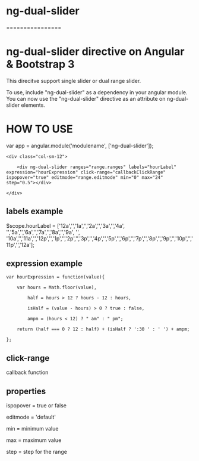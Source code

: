 # ng-dual-slider
================

# ng-dual-slider directive on Angular &amp; Bootstrap 3

This direcitve support single slider or dual range slider.

To use, include "ng-dual-slider" as a dependency in your angular module. You can now use the "ng-dual-slider" directive as an attribute on ng-dual-slider elements.

# HOW TO USE

var app = angular.module('modulename', ['ng-dual-slider']);


<div class="row">

	<div class="col-sm-12">

		<div ng-dual-slider ranges="range.ranges" labels="hourLabel" expression="hourExpression" click-range="callbackClickRange" ispopover="true" editmode="range.editmode" min="0" max="24" step="0.5"></div>

	</div>

</div>

## labels example

$scope.hourLabel = ['12a','','1a','','2a','','3a','','4a', '','5a','','6a','','7a','','8a','','9a', '', '10a','','11a','','12p','','1p','','2p','','3p','','4p','','5p','','6p','','7p','','8p','','9p','','10p','','11p','','12a'];

## expression example

    var hourExpression = function(value){

        var hours = Math.floor(value),

            half = hours > 12 ? hours - 12 : hours,

            isHalf = (value - hours) > 0 ? true : false,

            ampm = (hours < 12) ? " am" : " pm";

        return (half === 0 ? 12 : half) + (isHalf ? ':30 ' : ' ') + ampm;

    };

## click-range

callback function

## properties

ispopover = true or false

editmode = 'default'

min = minimum value

max = maximum value

step = step for the range





